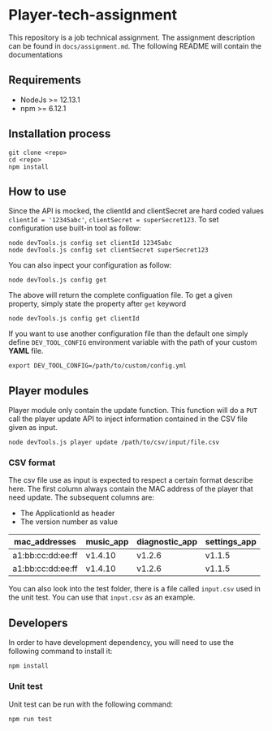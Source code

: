 # Player-tech-assignment
This repository is a job technical assignment. The assignment description can be found in `docs/assignment.md`. The following README will contain the documentations

## Requirements

  * NodeJs >= 12.13.1
  * npm >= 6.12.1

## Installation process

    git clone <repo>
    cd <repo>
    npm install

## How to use
Since the API is mocked, the clientId and clientSecret are hard coded values `clientId = '12345abc'`, `clientSecret = superSecret123`. To set configuration use built-in tool as follow:

    node devTools.js config set clientId 12345abc
    node devTools.js config set clientSecret superSecret123

You can also inpect your configuration as follow:

    node devTools.js config get

The above will return the complete configuation file. To get a given property, simply state the property after `get` keyword

    node devTools.js config get clientId

If you want to use another configuration file than the default one simply define `DEV_TOOL_CONFIG` environment variable with the path of your custom **YAML** file.

    export DEV_TOOL_CONFIG=/path/to/custom/config.yml

## Player modules
Player module only contain the update function. This function will do a `PUT` call the player update API to inject information contained in the CSV file given as input.

    node devTools.js player update /path/to/csv/input/file.csv

### CSV format
The csv file use as input  is expected to respect a certain format describe here. The first column always contain the MAC address of the player that need update. The subsequent columns are:

  * The ApplicationId as header
  * The version number as value

| mac_addresses     | music_app | diagnostic_app | settings_app |
| ----------------- | --------- | -------------- | ------------ |
| a1:bb:cc:dd:ee:ff | v1.4.10   | v1.2.6         | v1.1.5       |
| a1:bb:cc:dd:ee:ff | v1.4.10   | v1.2.6         | v1.1.5       |

You can also look into the test folder, there is a file called `input.csv` used in the unit test. You can use that `input.csv` as an example.

## Developers
In order to have development dependency, you will need to use the following command to install it:

    npm install

### Unit test
Unit test can be run with the following command:

    npm run test

